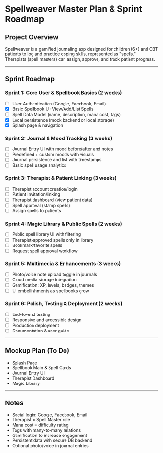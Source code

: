# Spellweaver Master Plan & Sprint Roadmap

## Project Overview
Spellweaver is a gamified journaling app designed for children (6+) and CBT patients to log and practice coping skills, represented as "spells."  
Therapists (spell masters) can assign, approve, and track patient progress.

---

## Sprint Roadmap

### Sprint 1: Core User & Spellbook Basics (2 weeks)
- [ ] User Authentication (Google, Facebook, Email)
- [x] Basic Spellbook UI: View/Add/List Spells
- [ ] Spell Data Model (name, description, mana cost, tags)
- [x] Local persistence (mock backend or local storage)
- [x] Splash page & navigation

### Sprint 2: Journal & Mood Tracking (2 weeks)
- [ ] Journal Entry UI with mood before/after and notes
- [ ] Predefined + custom moods with visuals
- [ ] Journal persistence and list with timestamps
- [ ] Basic spell usage analytics

### Sprint 3: Therapist & Patient Linking (3 weeks)
- [ ] Therapist account creation/login
- [ ] Patient invitation/linking
- [ ] Therapist dashboard (view patient data)
- [ ] Spell approval (stamp spells)
- [ ] Assign spells to patients

### Sprint 4: Magic Library & Public Spells (2 weeks)
- [ ] Public spell library UI with filtering
- [ ] Therapist-approved spells only in library
- [ ] Bookmark/favorite spells
- [ ] Request spell approval workflow

### Sprint 5: Multimedia & Enhancements (3 weeks)
- [ ] Photo/voice note upload toggle in journals
- [ ] Cloud media storage integration
- [ ] Gamification: XP, levels, badges, themes
- [ ] UI embellishments as spellbooks grow

### Sprint 6: Polish, Testing & Deployment (2 weeks)
- [ ] End-to-end testing
- [ ] Responsive and accessible design
- [ ] Production deployment
- [ ] Documentation & user guide

---

## Mockup Plan (To Do)
- Splash Page
- Spellbook Main & Spell Cards
- Journal Entry UI
- Therapist Dashboard
- Magic Library

---

## Notes
- Social login: Google, Facebook, Email
- Therapist = Spell Master role
- Mana cost = difficulty rating
- Tags with many-to-many relations
- Gamification to increase engagement
- Persistent data with secure DB backend
- Optional photo/voice in journal entries

